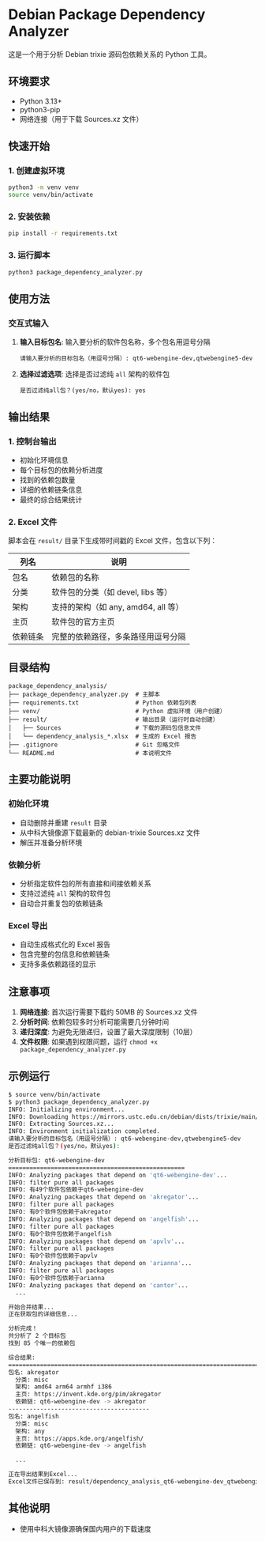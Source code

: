 # Debian Package Dependency Analyzer

这是一个用于分析 Debian trixie 源码包依赖关系的 Python 工具。

## 环境要求

- Python 3.13+
- python3-pip
- 网络连接（用于下载 Sources.xz 文件）

## 快速开始

### 1. 创建虚拟环境
```bash
python3 -m venv venv
source venv/bin/activate
```

### 2. 安装依赖
```bash
pip install -r requirements.txt
```

### 3. 运行脚本
```bash
python3 package_dependency_analyzer.py
```

## 使用方法

### 交互式输入

1. **输入目标包名**: 输入要分析的软件包名称，多个包名用逗号分隔
   ```
   请输入要分析的目标包名（用逗号分隔）: qt6-webengine-dev,qtwebengine5-dev
   ```

2. **选择过滤选项**: 选择是否过滤纯 `all` 架构的软件包
   ```
   是否过滤纯all包？(yes/no，默认yes): yes
   ```

## 输出结果

### 1. 控制台输出
- 初始化环境信息
- 每个目标包的依赖分析进度
- 找到的依赖包数量
- 详细的依赖链条信息
- 最终的综合结果统计

### 2. Excel 文件
脚本会在 `result/` 目录下生成带时间戳的 Excel 文件，包含以下列：

| 列名 | 说明 |
|------|------|
| 包名 | 依赖包的名称 |
| 分类 | 软件包的分类（如 devel, libs 等） |
| 架构 | 支持的架构（如 any, amd64, all 等） |
| 主页 | 软件包的官方主页 |
| 依赖链条 | 完整的依赖路径，多条路径用逗号分隔 |

## 目录结构

```
package_dependency_analysis/
├── package_dependency_analyzer.py  # 主脚本
├── requirements.txt                # Python 依赖包列表
├── venv/                           # Python 虚拟环境（用户创建）
├── result/                         # 输出目录（运行时自动创建）
│   ├── Sources                     # 下载的源码包信息文件
│   └── dependency_analysis_*.xlsx  # 生成的 Excel 报告
├── .gitignore                      # Git 忽略文件
└── README.md                       # 本说明文件
```

## 主要功能说明

### 初始化环境
- 自动删除并重建 `result` 目录
- 从中科大镜像源下载最新的 debian-trixie Sources.xz 文件
- 解压并准备分析环境

### 依赖分析
- 分析指定软件包的所有直接和间接依赖关系
- 支持过滤纯 `all` 架构的软件包
- 自动合并重复包的依赖链条

### Excel 导出
- 自动生成格式化的 Excel 报告
- 包含完整的包信息和依赖链条
- 支持多条依赖路径的显示

## 注意事项

1. **网络连接**: 首次运行需要下载约 50MB 的 Sources.xz 文件
2. **分析时间**: 依赖包较多时分析可能需要几分钟时间
3. **递归深度**: 为避免无限递归，设置了最大深度限制（10层）
4. **文件权限**: 如果遇到权限问题，运行 `chmod +x package_dependency_analyzer.py`

## 示例运行

```bash
$ source venv/bin/activate
$ python3 package_dependency_analyzer.py 
INFO: Initializing environment...
INFO: Downloading https://mirrors.ustc.edu.cn/debian/dists/trixie/main/source/Sources.xz...
INFO: Extracting Sources.xz...
INFO: Environment initialization completed.
请输入要分析的目标包名（用逗号分隔）: qt6-webengine-dev,qtwebengine5-dev
是否过滤纯all包？(yes/no，默认yes): 

分析目标包: qt6-webengine-dev
==================================================
INFO: Analyzing packages that depend on 'qt6-webengine-dev'...
INFO: filter pure all packages
INFO: 有49个软件包依赖于qt6-webengine-dev
INFO: Analyzing packages that depend on 'akregator'...
INFO: filter pure all packages
INFO: 有0个软件包依赖于akregator
INFO: Analyzing packages that depend on 'angelfish'...
INFO: filter pure all packages
INFO: 有0个软件包依赖于angelfish
INFO: Analyzing packages that depend on 'apvlv'...
INFO: filter pure all packages
INFO: 有0个软件包依赖于apvlv
INFO: Analyzing packages that depend on 'arianna'...
INFO: filter pure all packages
INFO: 有0个软件包依赖于arianna
INFO: Analyzing packages that depend on 'cantor'...
  ...

开始合并结果...
正在获取包的详细信息...

分析完成！
共分析了 2 个目标包
找到 85 个唯一的依赖包

综合结果:
================================================================================
包名: akregator
  分类: misc
  架构: amd64 arm64 armhf i386
  主页: https://invent.kde.org/pim/akregator
  依赖链: qt6-webengine-dev -> akregator
----------------------------------------
包名: angelfish
  分类: misc
  架构: any
  主页: https://apps.kde.org/angelfish/
  依赖链: qt6-webengine-dev -> angelfish

  ... 

正在导出结果到Excel...
Excel文件已保存到: result/dependency_analysis_qt6-webengine-dev_qtwebengine5-dev_20250913_105841.xlsx
```

## 其他说明
- 使用中科大镜像源确保国内用户的下载速度